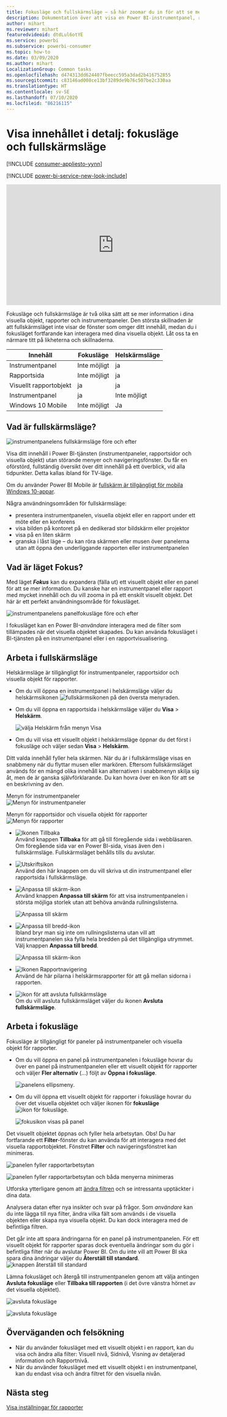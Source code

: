 ```yaml
---
title: Fokusläge och fullskärmsläge – så här zoomar du in för att se mer information
description: Dokumentation över att visa en Power BI-instrumentpanel, rapport eller visuellt rapportobjekt i fokusläge eller i fullskärmsläge
author: mihart
ms.reviewer: mihart
featuredvideoid: dtdLul6otYE
ms.service: powerbi
ms.subservice: powerbi-consumer
ms.topic: how-to
ms.date: 03/09/2020
ms.author: mihart
LocalizationGroup: Common tasks
ms.openlocfilehash: d474313dd624407fbeecc595a3dad2b416752855
ms.sourcegitcommit: c83146ad008ce13bf3289de9b76c507be2c330aa
ms.translationtype: HT
ms.contentlocale: sv-SE
ms.lasthandoff: 07/10/2020
ms.locfileid: "86216115"
---
```

# <a name="display-content-in-more-detail-focus-mode-and-full-screen-mode"></a>Visa innehållet i detalj: fokusläge och fullskärmsläge

[!INCLUDE [consumer-appliesto-yynn](../includes/consumer-appliesto-yynn.md)]

[!INCLUDE [power-bi-service-new-look-include](../includes/power-bi-service-new-look-include.md)]    

<iframe width="560" height="315" src="https://www.youtube.com/embed/dtdLul6otYE" frameborder="0" allowfullscreen></iframe>

Fokusläge och fullskärmsläge är två olika sätt att se mer information i dina visuella objekt, rapporter och instrumentpaneler.  Den största skillnaden är att fullskärmsläget inte visar de fönster som omger ditt innehåll, medan du i fokusläget fortfarande kan interagera med dina visuella objekt. Låt oss ta en närmare titt på likheterna och skillnaderna.  

|Innehåll    | Fokusläge  |Helskärmsläge  |
|---------|---------|----------------------|
|Instrumentpanel     |   Inte möjligt     | ja |
|Rapportsida   | Inte möjligt  | ja|
|Visuellt rapportobjekt | ja    | ja |
|Instrumentpanel | ja    | Inte möjligt |
|Windows 10 Mobile | Inte möjligt | Ja |

## <a name="what-is-full-screen-mode"></a>Vad är fullskärmsläge?

![instrumentpanelens fullskärmsläge före och efter](media/end-user-focus/power-bi-dashboards-focus.png)

Visa ditt innehåll i Power BI-tjänsten (instrumentpaneler, rapportsidor och visuella objekt) utan störande menyer och navigeringsfönster.  Du får en oförstörd, fullständig översikt över ditt innehåll på ett överblick, vid alla tidpunkter. Detta kallas ibland för TV-läge.   

Om du använder Power BI Mobile är [fullskärm är tillgängligt för mobila Windows 10-appar](./mobile/mobile-windows-10-app-presentation-mode.md). 

Några användningsområden för fullskärmsläge:

* presentera instrumentpanelen, visuella objekt eller en rapport under ett möte eller en konferens
* visa bilden på kontoret på en dedikerad stor bildskärm eller projektor
* visa på en liten skärm
* granska i låst läge – du kan röra skärmen eller musen över panelerna utan att öppna den underliggande rapporten eller instrumentpanelen

## <a name="what-is-focus-mode"></a>Vad är läget Fokus?

Med läget ***Fokus*** kan du expandera (fälla ut) ett visuellt objekt eller en panel för att se mer information.  Du kanske har en instrumentpanel eller rapport med mycket innehåll och du vill zooma in på ett enskilt visuellt objekt.  Det här är ett perfekt användningsområde för fokusläget.  

![instrumentpanelens panelfokusläge före och efter](media/end-user-focus/power-bi-compare-dash.png)

I fokusläget kan en Power BI-*användare* interagera med de filter som tillämpades när det visuella objektet skapades.  Du kan använda fokusläget i BI-tjänsten på en instrumentpanel eller i en rapportvisualisering.

## <a name="working-in-full-screen-mode"></a>Arbeta i fullskärmsläge

Helskärmsläge är tillgängligt för instrumentpaneler, rapportsidor och visuella objekt för rapporter. 

- Om du vill öppna en instrumentpanel i helskärmsläge väljer du helskärmsikonen ![fullskärmsikonen](media/end-user-focus/power-bi-full-screen-icon.png) på den översta menyraden. 

- Om du vill öppna en rapportsida i helskärmsläge väljer du **Visa** > **Helskärm**.

    ![välja Helskärm från menyn Visa](media/end-user-focus/power-bi-view.png)


- Om du vill visa ett visuellt objekt i helskärmsläge öppnar du det först i fokusläge och väljer sedan **Visa** > **Helskärm**.  


Ditt valda innehåll fyller hela skärmen.    När du är i fullskärmsläge visas en snabbmeny när du flyttar musen eller markören. Eftersom fullskärmsläget används för en mängd olika innehåll kan alternativen i snabbmenyn skilja sig åt, men de är ganska självförklarande.  Du kan hovra över en ikon för att se en beskrivning av den.

Menyn för instrumentpaneler    
![Menyn för instrumentpaneler](media/end-user-focus/power-bi-full-screen-dash.png)    

Menyn för rapportsidor och visuella objekt för rapporter    
![Menyn för rapporter](media/end-user-focus/power-bi-report-full-screen.png)    

  * ![Ikonen Tillbaka](media/end-user-focus/power-bi-back-icon.png)    
  Använd knappen **Tillbaka** för att gå till föregående sida i webbläsaren. Om föregående sida var en Power BI-sida, visas även den i fullskärmsläge.  Fullskärmsläget behålls tills du avslutar.

  * ![Utskriftsikon](media/end-user-focus/power-bi-print-icon.png)    
  Använd den här knappen om du vill skriva ut din instrumentpanel eller rapportsida i fullskärmsläge.

  * ![Anpassa till skärm-ikon](media/end-user-focus/power-bi-fit-to-screen-icon.png)    
    Använd knappen **Anpassa till skärm** för att visa instrumentpanelen i största möjliga storlek utan att behöva använda rullningslisterna.  

    ![Anpassa till skärm](media/end-user-focus/power-bi-fit-screen.png)

  * ![Anpassa till bredd-ikon](media/end-user-focus/power-bi-fit-width.png)       
    Ibland bryr man sig inte om rullningslisterna utan vill att instrumentpanelen ska fylla hela bredden på det tillgängliga utrymmet. Välj knappen **Anpassa till bredd**.    

    ![Anpassa till skärm-ikon](media/end-user-focus/power-bi-fit-to-width-new.png)

  * ![Ikonen Rapportnavigering](media/end-user-focus/power-bi-report-nav2.png)       
    Använd de här pilarna i helskärmsrapporter för att gå mellan sidorna i rapporten.    
  * ![ikon för att avsluta fullskärmsläge](media/end-user-focus/exit-fullscreen-new.png)     
  Om du vill avsluta fullskärmsläget väljer du ikonen **Avsluta fullskärmsläge**.

      

## <a name="working-in-focus-mode"></a>Arbeta i fokusläge

Fokusläge är tillgängligt för paneler på instrumentpaneler och visuella objekt för rapporter. 

- Om du vill öppna en panel på instrumentpanelen i fokusläge hovrar du över en panel på instrumentpanelen eller ett visuellt objekt för rapporter och väljer **Fler alternativ** (...) följt av **Öppna i fokusläge**.

    ![panelens ellipsmeny](media/end-user-focus/power-bi-dashboard-focus.png). 

- Om du vill öppna ett visuellt objekt för rapporter i fokusläge hovrar du över det visuella objektet och väljer ikonen för **fokusläge** ![ikon för fokusläge](media/end-user-focus/pbi_popout.jpg).  

   ![fokusikon visas på panel](media/end-user-focus/power-bi-hover-focus-icon.png)



Det visuellt objektet öppnas och fyller hela arbetsytan. Obs! Du har fortfarande ett **Filter**-fönster du kan använda för att interagera med det visuella rapportobjektet. Fönstret **Filter** och navigeringsfönstret kan minimeras.

   ![panelen fyller rapportarbetsytan](media/end-user-focus/power-bi-focus-filter.png)


   ![panelen fyller rapportarbetsytan och båda menyerna minimeras](media/end-user-focus/power-bi-menu-collapse.png)  

Utforska ytterligare genom att [ändra filtren](end-user-report-filter.md) och se intressanta upptäckter i dina data.  

Analysera datan efter nya insikter och svar på frågor. Som *användare* kan du inte lägga till nya filter, ändra vilka fält som används i de visuella objekten eller skapa nya visuella objekt.  Du kan dock interagera med de befintliga filtren. 

Det går inte att spara ändringarna för en panel på instrumentpanelen. För ett visuellt objekt för rapporter sparas dock eventuella ändringar som du gör i befintliga filter när du avslutar Power BI. Om du inte vill att Power BI ska spara dina ändringar väljer du **Återställ till standard**. ![knappen återställ till standard](media/end-user-focus/power-bi-resets.png)  

Lämna fokusläget och återgå till instrumentpanelen genom att välja antingen **Avsluta fokusläge** eller **Tillbaka till rapporten** (i det övre vänstra hörnet av det visuella objektet).

![avsluta fokusläge](media/end-user-focus/power-bi-exit.png)    

![avsluta fokusläge](media/end-user-focus/power-bi-back-to-report.png)  

## <a name="considerations-and-troubleshooting"></a>Överväganden och felsökning

* När du använder fokusläget med ett visuellt objekt i en rapport, kan du visa och ändra alla filter: Visuell nivå, Sidnivå, Visning av detaljerad information och Rapportnivå.    
* När du använder fokusläget med ett visuellt objekt i en instrumentpanel, kan du endast visa och ändra filtret för den visuella nivån.

## <a name="next-steps"></a>Nästa steg

[Visa inställningar för rapporter](end-user-report-view.md)